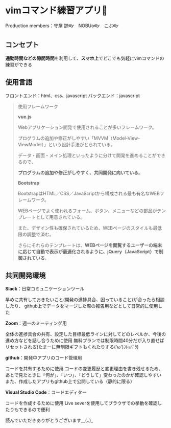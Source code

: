 # vimコマンド練習アプリ📱

Production members：守屋 諒👓　NOBUo👓　こぶ👓



## コンセプト

**通勤時間などの隙間時間**を利用して、**スマホ上**でどこでも気軽にvimコマンドの練習ができる



## 使用言語

フロントエンド：html、css、javascript
バックエンド：javascript

> 使用フレームワーク
> 
> **vue.js** 
> 
> Webアプリケーション開発で使用されることが多いフレームワーク。
> 
> プログラムの追加や修正がしやすい「MVVM（Model-View-ViewModel）」という設計手法がとられている。
> 
> データ・画面・メイン処理といったように分けて開発を進めることができるので、
> 
> **プログラムの追加や修正がしやすく、共同開発に向いている**。
>
>
> **Bootstrap**
> 
> BootstrapはHTML／CSS／JavaScriptから構成される最も有名なWEBフレームワーク。
> 
> WEBページでよく使われるフォーム、ボタン、メニューなどの部品がテンプレートとして用意されている。
> 
> また、デザイン性も確保されているため、WEBページのスタイルも最低限の調整で済む。
> 
> さらにそれらのテンプレートは、**WEBページを閲覧するユーザーの端末に応じて自動で表示が最適化されるように、jQuery（JavaScript）で制御されている**。



##  共同開発環境

**Slack**：日常コミュニケーションツール

早めに共有しておきたいこと(開発の進捗具合、困っていること)が合ったら相談したり、
github上でデータをマージした際の報告用などとして日常的に使用した

**Zoom**：週一のミーティング用

全体の進捗具合の共有、設定した目標最低ラインに対してどのレベルか、今後の進め方などを話し合うために使用
無料プランでは制限時間40分だが入り直せばリセットされる(たまーに無制限ギフトもくれたりする('ω')ﾌﾄｯﾊﾟﾗ)

**github**：開発中アプリのコード管理用

コードを共有するために使用
コードの変更履歴と変更理由を書き残せるため、
あとで見たときに「何が」、「いつ」、「どうして」変わったのかが確認しやすい
また、作成したアプリもgithub上で公開している（静的に限る）

**Visual Studio Code**：コードエディター

コードを作成するために使用
Live severを使用してブラウザでの挙動を確認したりもできるので便利










読んでいただきありがとうございます__(..)_
